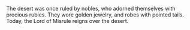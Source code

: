 The desert was once ruled by nobles, who adorned themselves with precious rubies. They wore golden jewelry, and robes with pointed tails. Today, the Lord of Misrule reigns over the desert.